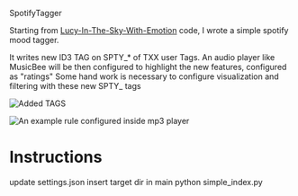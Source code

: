 SpotifyTagger

Starting from [Lucy-In-The-Sky-With-Emotion](https://github.com/brentvollebregt/Lucy-In-The-Sky-With-Emotion) code, I wrote a simple spotify mood tagger.

It writes new ID3 TAG on SPTY_* of TXX user Tags. An audio player like MusicBee will be then configured to highlight the new features, configured as "ratings"
Some hand work is necessary to configure visualization and filtering with these new SPTY_ tags

![Added TAGS]([https://i.imgur.com/6oQoFNv.png](https://i.imgur.com/J6HGkae.png))

![An example rule configured inside mp3 player](https://i.imgur.com/6oQoFNv.png)



# Instructions

update settings.json
insert target dir in main
python simple_index.py
